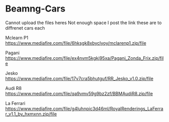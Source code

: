 # Beamng-Cars
Cannot upload the files heres Not enough space 
I post the link these are to diffrenet cars each

Mclearn P1 https://www.mediafire.com/file/6hksgk8xbyclyoy/mclarenp1.zip/file 

Pagani https://www.mediafire.com/file/ex4nvm5kgkj95xa/Pagani_Zonda_Frix.zip/file

Jesko https://www.mediafire.com/file/17v7cra5bhutguf/RR_Jesko_v1.0.zip/file

Audi R8 https://www.mediafire.com/file/qa9vmv59g9bz2zf/BBMAudiR8.zip/file

La Ferrari https://www.mediafire.com/file/g4luhnpic3d46ml/RoyalRenderings_LaFerrar_v1.1_by_hxmxnn.zip/file
